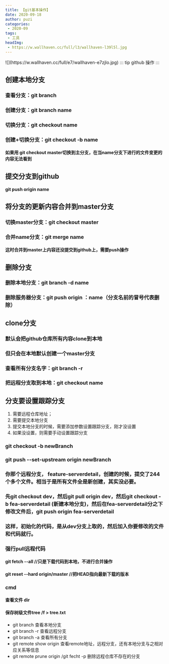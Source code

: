 ```yaml
---
title: 【git基本操作】
date: 2020-09-18
author: puzi
categories:
 - 2020-09
tags:
 - 工具
headImg:
 - https://w.wallhaven.cc/full/l3/wallhaven-l39l5l.jpg
---
```

<Boxx/>
![](https://w.wallhaven.cc/full/e7/wallhaven-e7zjlo.jpg)
::: tip
github 操作
:::

## 创建本地分支
### 查看分支：git branch
### 创建分支：git branch name
### 切换分支：git checkout name
### 创建+切换分支：git checkout -b name
#### 如果用 git checkout master切换到主分支，在当name分支下进行的文件变更的内容无法看到
## 提交分支到github
#### git push origin name
## 将分支的更新内容合并到master分支
### 切换master分支：git checkout master
### 合并name分支：git merge name
#### 这时合并到master上内容还没提交到github上，需要push操作
## 删除分支
### 删除本地分支：git branch -d name
### 删除服务器分支：git push origin ：name（分支名前的冒号代表删除）
## clone分支
### 默认会把github仓库所有内容clone到本地
### 但只会在本地默认创建一个master分支
### 查看所有分支名字：git branch -r
### 把远程分支取到本地：git checkout name

## 分支要设置跟踪分支
1. 需要远程仓库地址；
2. 需要提交本地分支
3. 提交本地分支的时候，需要添加参数设置跟踪分支，刚才没设置
4. 如果没设置，则需要手动设置跟踪分支
### git checkout -b newBranch
### git push --set-upstream origin newBranch



### 你那个远程分支， feature-serverdetail，创建的时候，提交了244个多个文件。相当于是所有文件全是新创建，其实没必要。
### 先git checkout dev，然后git pull origin dev，然后git checkout -b fea-serverdetail  (新建本地分支)，然后在fea-serverdetail分之下修改文件后，git push origin fea-serverdetail
### 这样，初始化的代码，是从dev分支上取的，然后加入你要修改的文件和代码就行。


### 强行pull远程代码
#### git fetch --all //只是下载代码到本地，不进行合并操作
#### git reset --hard origin/master  //把HEAD指向最新下载的版本

### cmd 
#### 查看文件 dir
#### 保存树级文件tree /f > tree.txt

- git branch 查看本地分支
- git branch -r 查看远程分支
- git branch -a 查看所有分支
- git  remote show origin 查看remote地址，远程分支，还有本地分支与之相对应关系等信息
- git remote prune origin /git fecht -p 删除远程仓库不存在的分支